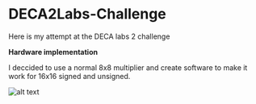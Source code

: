 # DECA2Labs-Challenge
Here is my attempt at the DECA labs 2 challenge

**Hardware implementation**

I deccided to use a normal 8x8 multiplier and create software to make it work for 16x16 signed and unsigned.

![alt text]([https://github.com/cheezestar/DECA2Labs-Challenge/Assests:/README.md](https://github.com/cheezestar/DECA2Labs-Challenge/blob/main/Assests%3A/Screenshot%202025-03-04%20at%2016.11.06.png))
